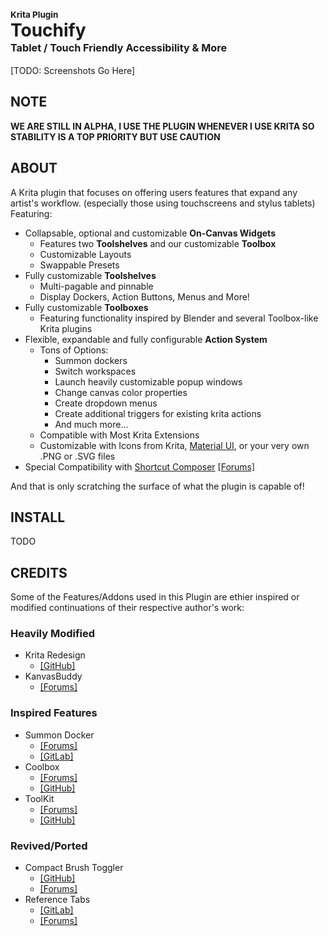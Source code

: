 <h1>
<sup><sub><sub><sub>
Krita Plugin
</sub></sub></sub></sup>
<br/>
Touchify
<br/>
<sub><sub><sup>
Tablet / Touch Friendly Accessibility & More
</sub></sub></sup>
</h1>

[TODO: Screenshots Go Here]

## NOTE

**WE ARE STILL IN ALPHA, I USE THE PLUGIN WHENEVER I USE KRITA SO STABILITY IS A TOP PRIORITY BUT USE CAUTION**

## ABOUT

A Krita plugin that focuses on offering users features that expand any artist's workflow. (especially those using touchscreens and stylus tablets) Featuring:
- Collapsable, optional and customizable **On-Canvas Widgets**
    - Features two **Toolshelves** and our customizable **Toolbox**
    - Customizable Layouts
    - Swappable Presets
- Fully customizable **Toolshelves**
    - Multi-pagable and pinnable
    - Display Dockers, Action Buttons, Menus and More!
- Fully customizable  **Toolboxes**
    - Featuring functionality inspired by Blender and several Toolbox-like Krita plugins
- Flexible, expandable and fully configurable **Action System**
    - Tons of Options:
        - Summon dockers
        - Switch workspaces
        - Launch heavily customizable popup windows
        - Change canvas color properties
        - Create dropdown menus
        - Create additional triggers for existing krita actions
        - And much more...
    - Compatible with Most Krita Extensions
    - Customizable with Icons from Krita, [Material UI](https://mui.com/material-ui/material-icons/?query=command), or your very own .PNG or .SVG files
- Special Compatibility with [Shortcut Composer](https://github.com/wojtryb/Shortcut-Composer?tab=readme-ov-file) [[Forums]](https://krita-artists.org/t/shortcut-composer-v1-5-4-plugin-for-pie-menus-multiple-key-assignment-mouse-trackers-and-more/55314)

And that is only scratching the surface of what the plugin is capable of!

## INSTALL

TODO

## CREDITS

Some of the Features/Addons used in this Plugin are ethier inspired or modified continuations of their respective author's work:

### Heavily Modified
- Krita Redesign 
    - [[GitHub]](https://github.com/veryprofessionaldodo/Krita-UI-Redesign)
- KanvasBuddy
    - [[Forums]](https://krita-artists.org/t/kanvasbuddy-a-minimalist-toolbar/549)
### Inspired Features
- Summon Docker
    - [[Forums]](https://krita-artists.org/t/plugin-prototype-summon-docker-extension/87102/9)
    - [[GitLab]](https://invent.kde.org/freyalupen/summon-docker-extension)
- Coolbox 
    - [[Forums]](https://krita-artists.org/t/coolbox-1-0-a-blender-like-toolbox-for-krita/9133/3) 
    - [[GitHub]](https://github.com/hellozee/CoolBox/)
- ToolKit 
    - [[Forums]](https://krita-artists.org/t/toolkit-1-0-1/9273/6) 
    - [[GitHub]](https://github.com/tubaca/ToolKit/releases/tag/v1.0.1)
### Revived/Ported
- Compact Brush Toggler 
    - [[GitHub]](https://github.com/kaichi1342/CompactBrushToggler)
    - [[Forums]](https://krita-artists.org/t/compact-brush-toggler/33798)
- Reference Tabs 
    - [[GitLab]](https://invent.kde.org/freyalupen/reference-tabs-docker)
    - [[Forums]](https://krita-artists.org/t/plugin-reference-tabs-docker/47732)

